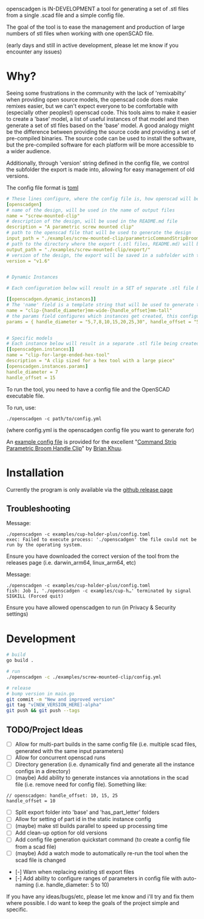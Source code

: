 openscadgen is IN-DEVELOPMENT a tool for generating a set of .stl files from a single .scad file and a simple config file.

The goal of the tool is to ease the management and production of large numbers of stl files when working with one openSCAD file.

(early days and still in active development, please let me know if you encounter any issues)

# Why?

Seeing some frustrations in the community with the lack of 'remixabilty' when providing open source models, the openscad code does make remixes easier, but we can't expect everyone to be comfortable with (especially other peoples!) openscad code. This tools aims to make it easier to create a 'base' model, a list of useful instances of that model and then generate a set of stl files based on the 'base' model. A good analogy might be the difference between providing the source code and providing a set of pre-compiled binaries. The source code can be used to install the software, but the pre-compiled software for each platform will be more accessible to a wider audience.

Additionally, through 'version' string defined in the config file, we control the subfolder the export is made into, allowing for easy management of old versions.

The config file format is [toml](https://toml.io/en/)
```yaml
# These lines configure, where the config file is, how openscad will be run and where the output will be saved
[openscadgen]
# name of the design, will be used in the name of output files
name = "screw-mounted-clip"
# description of the design, will be used in the README.md file
description = "A parametric screw mounted clip"
# path to the openscad file that will be used to generate the design
input_path = "./examples/screw-mounted-clip/parametricCommandStripBroomHook.scad"
# path to the directory where the export (.stl files, README.md) will be saved
output_path = "./examples/screw-mounted-clip/export/"
# version of the design, the export will be saved in a subfolder with this version number
version = "v1.6"


# Dynamic Instances

# Each configuration below will result in a SET of separate .stl file being created with those parameters in the 'output_path' directory

[[openscadgen.dynamic_instances]]
# The 'name' field is a template string that will be used to generate the instance name (note the {param_name} syntax for value replacement)
name = "clip-{handle_diameter}mm-wide-{handle_offset}mm-tall"
# the params field configures which instances get created, this configures 50 
params = { handle_diameter = "5,7,8,10,15,20,25,30", handle_offset = "5,10,15,20,25,30" }


# Specific models
# Each instance below will result in a separate .stl file being created with those parameters in the 'output_path' directory
[[openscadgen.instances]]
name = "clip-for-large-ended-hex-tool"
description = "A clip sized for a hex tool with a large piece"
[openscadgen.instances.params]
handle_diameter = 7
handle_offset = 15

```

To run the tool, you need to have a config file and the OpenSCAD executable file.

To run, use: 
```
./openscadgen -c path/to/config.yml
```
(where config.yml is the openscadgen config file you want to generate for)


An [example config file](./examples/screw-mounted-clip/config.yml) is provided for the excellent "[Command Strip Parametric Broom Handle Clip](https://www.printables.com/model/516117-parametric-broom-handle-holder-openscad-command-st/related)" by [Brian Khuu](https://briankhuu.com/). 

# Installation

Currently the program is only available via the [github release page](https://github.com/kiwikid/openscadgen/releases)


## Troubleshooting


Message:
```
./openscadgen -c examples/cup-holder-plus/config.toml
exec: Failed to execute process: './openscadgen' the file could not be run by the operating system.
```
Ensure you have downloaded the correct version of the tool from the releases page (i.e. darwin_arm64, linux_arm64, etc)

Message:
```
./openscadgen -c examples/cup-holder-plus/config.toml
fish: Job 1, './openscadgen -c examples/cup-h…' terminated by signal SIGKILL (Forced quit)
```
Ensure you have allowed openscadgen to run (in Privacy & Security settings)




# Development
```bash
# build
go build .

# run
./openscadgen -c ./examples/screw-mounted-clip/config.yml

# release   
# bump version in main.go
git commit -m "New and improved version"
git tag "v[NEW_VERSION_HERE]-alpha"  
git push && git push --tags
```






## TODO/Project Ideas
- [ ] Allow for multi-part builds in the same config file (i.e. multiple scad files, generated with the same input parameters)
- [ ] Allow for concurrent openscad runs
- [ ] Directory generation (i.e. dynamically find and generate all the instance configs in a directory)
- [ ] (maybe) Add ability to generate instances via annotations in the scad file (i.e. remove need for config file). Something like:
```
// openscadgen: handle_offset: 10, 15, 25
handle_offset = 10
```
- [ ] Split export folder into 'base' and 'has_part_letter' folders
- [ ] Allow for setting of part id in the static instance config
- [ ] (maybe) make stl builds parallel to speed up processing time 
- [ ] Add clean-up option for old versions
- [ ] Add config file generation quickstart command (to create a config file from a scad file)
- [ ] (maybe) Add a watch mode to automatically re-run the tool when the scad file is changed
- [-] Warn when replacing existing stl export files
- [-] Add ability to configure ranges of parameters in config file with auto-naming (i.e. handle_diameter: 5 to 10)

If you have any ideas/bugs/etc, please let me know and i'll try and fix them where possible. I do want to keep the goals of the project simple and specific.